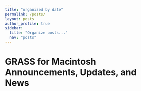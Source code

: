 ```yaml
---
title: "organized by date"
permalink: /posts/
layout: posts
author_profile: true
sidebar:
  title: "Organize posts..."
  nav: "posts"
---
```


# GRASS for Macintosh Announcements, Updates, and News
